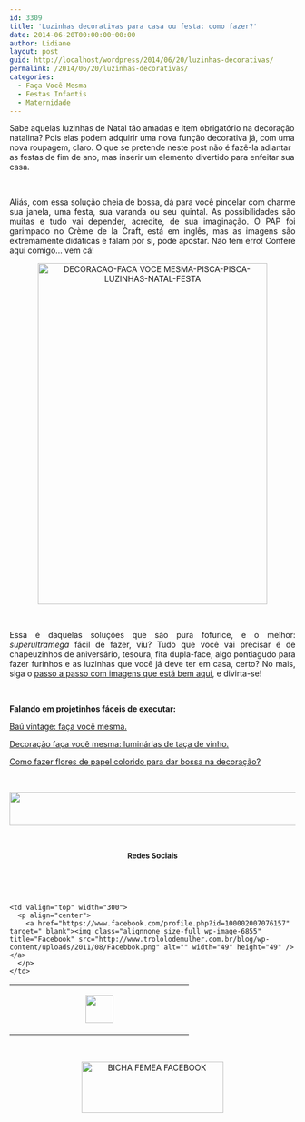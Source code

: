 ```yaml
---
id: 3309
title: 'Luzinhas decorativas para casa ou festa: como fazer?'
date: 2014-06-20T00:00:00+00:00
author: Lidiane
layout: post
guid: http://localhost/wordpress/2014/06/20/luzinhas-decorativas/
permalink: /2014/06/20/luzinhas-decorativas/
categories:
  - Faça Você Mesma
  - Festas Infantis
  - Maternidade
---
```

Sabe aquelas luzinhas de Natal tão amadas e item obrigatório na decoração natalina? Pois elas podem adquirir uma nova função decorativa já, com uma nova roupagem, claro. O que se pretende neste post não é fazê-la adiantar as festas de fim de ano, mas inserir um elemento divertido para enfeitar sua casa.

&nbsp;

<p align="justify">
  Aliás, com essa solução cheia de bossa, dá para você pincelar com charme sua janela, uma festa, sua varanda ou seu quintal. As possibilidades são muitas e tudo vai depender, acredite, de sua imaginação. O PAP foi garimpado no Crème de la Craft, está em inglês, mas as imagens são extremamente didáticas e falam por si, pode apostar. Não tem erro! Confere aqui comigo… vem cá!
</p>

<!--more-->

<p align="center">
  <a href="http://www.trololodemulher.com.br/blog/wp-content/uploads/2014/06/DECORACAO-FACA-VOCE-MESMA-PISCA-PISCA-LUZINHAS-NATAL-FESTA.png"><img class="alignnone size-full wp-image-10123" src="http://www.trololodemulher.com.br/blog/wp-content/uploads/2014/06/DECORACAO-FACA-VOCE-MESMA-PISCA-PISCA-LUZINHAS-NATAL-FESTA.png" alt="DECORACAO-FACA VOCE MESMA-PISCA-PISCA-LUZINHAS-NATAL-FESTA" width="404" height="600" /></a>
</p>

&nbsp;

<p align="justify">
  Essa é daquelas soluções que são pura fofurice, e o melhor: <em>superultramega</em> fácil de fazer, viu? Tudo que você vai precisar é de chapeuzinhos de aniversário, tesoura, fita dupla-face, algo pontiagudo para fazer furinhos e as luzinhas que você já deve ter em casa, certo? No mais, siga o <a href="http://www.cremedelacraft.com/2012/07/diy-cafe-string-lights-from-birthday.html" target="_blank">passo a passo com imagens que está bem aqui</a>, e divirta-se!
</p>

&nbsp;

**Falando em projetinhos fáceis de executar:**

<a href="http://www.trololodemulher.com.br/2011/09/14/decoracao-faca-voce-mesma-4/" target="_blank">Baú vintage: faça você mesma.</a>

<a href="http://www.trololodemulher.com.br/2011/08/15/decoracao-faca-voce-mesma-3/" target="_blank">Decoração faça você mesma: luminárias de taça de vinho.</a>

<a href="http://www.decoracaodacasa.com/flores-de-papel-decoracao/" target="_blank">Como fazer flores de papel colorido para dar bossa na decoração?</a>

&nbsp;

<p align="center">
  <a href="http://feedburner.google.com/fb/a/mailverify?uri=blogbichafemea&loc=pt_BR" target="_blank"><img class="alignnone size-full wp-image-8451" title="Assine o Bicha Fêmea grátis!" src="http://www.trololodemulher.com.br/blog/wp-content/uploads/2012/01/rodapé.png" alt="" width="600" height="59" /></a>
</p>

&nbsp;

<p align="center">
  <strong><span style="font-size: small;">Redes Sociais</span></strong>
</p>

&nbsp;

&nbsp;

<table border="0" width="600" cellspacing="0" cellpadding="2">
  <tr>
    <td valign="top" width="300">
      <p align="center">
        <a href="https://twitter.com/#%21/bichafemea" target="_blank"><img class="alignnone size-full wp-image-6857" title="Twitter" src="http://www.trololodemulher.com.br/blog/wp-content/uploads/2011/08/Twitter.png" alt="" width="49" height="49" /></a>
      </p>
    </td>
    
    <td valign="top" width="300">
      <p align="center">
        <a href="https://www.facebook.com/profile.php?id=100002007076157" target="_blank"><img class="alignnone size-full wp-image-6855" title="Facebook" src="http://www.trololodemulher.com.br/blog/wp-content/uploads/2011/08/Facebbok.png" alt="" width="49" height="49" /></a>
      </p>
    </td>
  </tr>
</table>

&nbsp;

<p style="text-align: center;">
  <a href="https://www.facebook.com/bichafemea" target="_blank"><img class="alignnone size-full wp-image-9849" src="http://www.trololodemulher.com.br/blog/wp-content/uploads/2014/01/BICHA-FEMEA-FACEBOOK1.png" alt="BICHA FEMEA FACEBOOK" width="250" height="90" /></a>
</p>